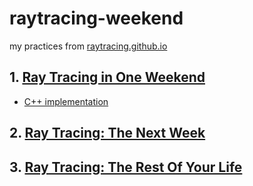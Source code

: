 # raytracing-weekend

my practices from [raytracing.github.io](raytracing.github.io)

## 1. [Ray Tracing in One Weekend](https://raytracing.github.io/books/RayTracingInOneWeekend.html)

- [C++ implementation](/w1/)

## 2. [Ray Tracing: The Next Week](https://raytracing.github.io/books/RayTracingTheNextWeek.html)

## 3. [Ray Tracing: The Rest Of Your Life](https://raytracing.github.io/books/RayTracingTheRestOfYourLife.html)
